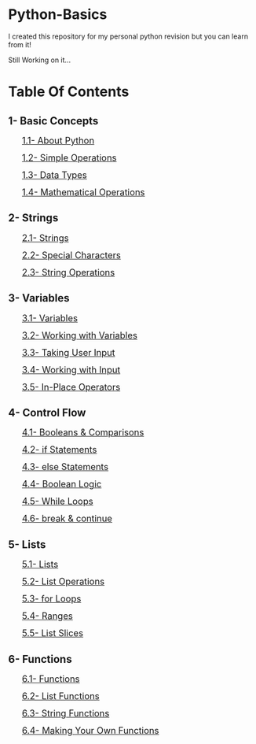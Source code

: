 # Python-Basics
I created this repository for my personal python revision but you can learn from it!

Still Working on it...

# Table Of Contents

## 1- Basic Concepts

&emsp;&emsp;<font size = "4">[1.1- About Python](/1-%20Basic%20Concepts/1.1-%20About%20Python.md)</font>

&emsp;&emsp;<font size = "4">[1.2- Simple Operations](/1-%20Basic%20Concepts/1.2-%20Simple%20Operation.md)</font>

&emsp;&emsp;<font size = "4">[1.3- Data Types](/1-%20Basic%20Concepts/1.3%20-%20Data%20Types.md)</font>

&emsp;&emsp;<font size = "4">[1.4- Mathematical Operations](/1-%20Basic%20Concepts/1.4%20-%20Mathematical%20Operations.md)</font>

## 2- Strings

&emsp;&emsp;<font size = "4">[2.1- Strings](/2-%20Strings/2.1%20-%20Strings.md)</font>

&emsp;&emsp;<font size = "4">[2.2- Special Characters](/2-%20Strings/2.2%20-%20Special%20Characters.md)</font>

&emsp;&emsp;<font size = "4">[2.3- String Operations](/2-%20Strings/2.3%20-%20String%20Operations.md)</font>

## 3- Variables

&emsp;&emsp;<font size = "4">[3.1- Variables](/3%20-%20Variables/3.1%20-%20Variables.md)</font>

&emsp;&emsp;<font size = "4">[3.2- Working with Variables](/3%20-%20Variables/3.2%20-%20Working%20with%20Variables.md)</font>

&emsp;&emsp;<font size = "4">[3.3- Taking User Input](/3%20-%20Variables/3.3%20-%20Taking%20User%20Input.md)</font>

&emsp;&emsp;<font size = "4">[3.4- Working with Input](/3%20-%20Variables/3.4%20-%20Working%20with%20Input.md)</font>

&emsp;&emsp;<font size = "4">[3.5- In-Place Operators](/3%20-%20Variables/3.5%20-%20In-Place%20Operators.md)</font>

## 4- Control Flow

&emsp;&emsp;<font size = "4">[4.1- Booleans & Comparisons](/4-%20Control%20Flow/4.1-%20Booleans%20%26%20Comparisons.md)</font>

&emsp;&emsp;<font size = "4">[4.2- if Statements](/4-%20Control%20Flow/4.2-%20if%20Statements.md)</font>

&emsp;&emsp;<font size = "4">[4.3- else Statements](/4-%20Control%20Flow/4.3-%20else%20Statements.md)</font>

&emsp;&emsp;<font size = "4">[4.4- Boolean Logic](/4-%20Control%20Flow/4.4-%20Boolean%20Logic.md)</font>

&emsp;&emsp;<font size = "4">[4.5- While Loops](/4-%20Control%20Flow/4.5-%20while%20Loops.md)</font>


&emsp;&emsp;<font size = "4">[4.6- break & continue](/4-%20Control%20Flow/4.6-%20break%20%26%20continue.md)</font>

## 5- Lists

&emsp;&emsp;<font size = "4">[5.1- Lists](/5-%20Lists/5.1-%20Lists.md)</font>

&emsp;&emsp;<font size = "4">[5.2- List Operations](/5-%20Lists/5.2-%20List%20Operations.md)</font>

&emsp;&emsp;<font size = "4">[5.3- for Loops](/5-%20Lists/5.3-%20for%20Loops.md)</font>

&emsp;&emsp;<font size = "4">[5.4- Ranges](/5-%20Lists/5.4-%20Ranges.md)</font>

&emsp;&emsp;<font size = "4">[5.5- List Slices](/5-%20Lists/5.5-%20List%20Slices.md)</font>

## 6- Functions

&emsp;&emsp;<font size = "4">[6.1- Functions](/6-%20Functions/6.1-%20Functions.md)</font>

&emsp;&emsp;<font size = "4">[6.2- List Functions](/6-%20Functions/6.2-%20List%20Functions.md)</font>

&emsp;&emsp;<font size = "4">[6.3- String Functions](/6-%20Functions/6.3-%20String%20Functions.md)</font>

&emsp;&emsp;<font size = "4">[6.4- Making Your Own Functions](/6-%20Functions/6.4-%20Making%20Your%20Own%20Functions.md)</font>
